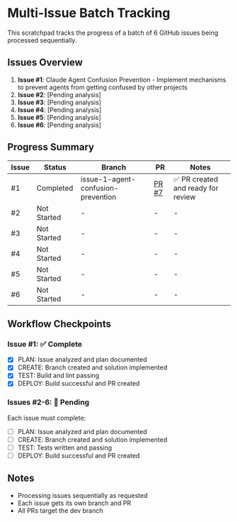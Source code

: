 # Multi-Issue Batch Tracking

This scratchpad tracks the progress of a batch of 6 GitHub issues being processed sequentially.

## Issues Overview

1. **Issue #1**: Claude Agent Confusion Prevention - Implement mechanisms to prevent agents from getting confused by other projects
2. **Issue #2**: [Pending analysis]
3. **Issue #3**: [Pending analysis]
4. **Issue #4**: [Pending analysis]
5. **Issue #5**: [Pending analysis]
6. **Issue #6**: [Pending analysis]

## Progress Summary

| Issue | Status | Branch | PR | Notes |
|-------|--------|--------|-----|-------|
| #1 | Completed | issue-1-agent-confusion-prevention | [PR #7](https://github.com/Santos-Enoque/magents/pull/7) | ✅ PR created and ready for review |
| #2 | Not Started | - | - | - |
| #3 | Not Started | - | - | - |
| #4 | Not Started | - | - | - |
| #5 | Not Started | - | - | - |
| #6 | Not Started | - | - | - |

## Workflow Checkpoints

### Issue #1: ✅ Complete
- [x] PLAN: Issue analyzed and plan documented
- [x] CREATE: Branch created and solution implemented
- [x] TEST: Build and lint passing
- [x] DEPLOY: Build successful and PR created

### Issues #2-6: 🔄 Pending
Each issue must complete:
- [ ] PLAN: Issue analyzed and plan documented
- [ ] CREATE: Branch created and solution implemented
- [ ] TEST: Tests written and passing
- [ ] DEPLOY: Build successful and PR created

## Notes

- Processing issues sequentially as requested
- Each issue gets its own branch and PR
- All PRs target the dev branch